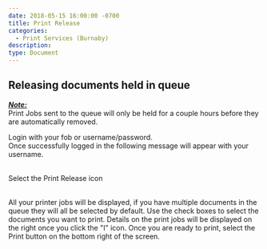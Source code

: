 ```yaml
---
date: 2018-05-15 16:00:00 -0700
title: Print Release
categories:
  - Print Services (Burnaby)
description:
type: Document
---
```


## <u><em><strong></strong></em></u>Releasing documents held in queue

*<u><strong>Note:</strong></u>*<br>Print Jobs sent to the queue will only be held for a couple hours before they are automatically removed.

Login with your fob or username/password.<br>Once successfully logged in the following message will appear with your username.<br>&nbsp;

Select the Print Release icon<br>&nbsp;

All your printer jobs will be displayed, if you have multiple documents in the queue they will all be selected by default. Use the check boxes to select the documents you want to print. Details on the print jobs will be displayed on the right once you click the "I" icon. Once you are ready to print, select the Print button on the bottom right of the screen.